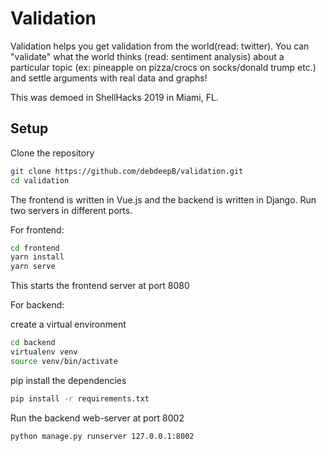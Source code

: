 # Validation

Validation helps you get validation from the world(read: twitter). You can "validate" what the world thinks (read: sentiment analysis) about a particular topic (ex: pineapple on pizza/crocs on socks/donald trump etc.) and settle arguments with real data and graphs!

This was demoed in ShellHacks 2019 in Miami, FL.
## Setup

Clone the repository

```bash
git clone https://github.com/debdeepB/validation.git
cd validation
```

The frontend is written in Vue.js and the backend is written in Django. Run two servers in different ports.

For frontend:

```bash
cd frontend
yarn install
yarn serve
```

This starts the frontend server at port 8080

For backend:

create a virtual environment

```bash
cd backend
virtualenv venv
source venv/bin/activate
```

pip install the dependencies

```bash
pip install -r requirements.txt
```

Run the backend web-server at port 8002
```bash
python manage.py runserver 127.0.0.1:8002
```









